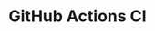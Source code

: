 # GitHub Actions CI























































































































































































































































































































































































































































































































































